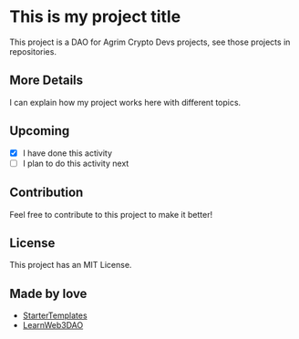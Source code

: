 # This is my project title

This project is a DAO for Agrim Crypto Devs projects, see those projects in repositories.

## More Details

I can explain how my project works here with different topics.

## Upcoming

- [x] I have done this activity
- [ ] I plan to do this activity next

## Contribution

Feel free to contribute to this project to make it better!

## License

This project has an MIT License.

## Made by love

- [StarterTemplates](https://twitter.com/startertemp)
- [LearnWeb3DAO](https://learnweb3.io)
